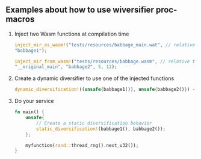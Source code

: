 ## Examples about how to use wiversifier proc-macros


1. Inject two Wasm functions at compilation time

	```rs
	inject_mir_as_wasm!("tests/resources/babbage_main.wat", // relative to Cargo.toml
	"babbage1");

	inject_mir_from_wasm!("tests/resources/babbage.wasm", // relative to Cargo.toml
	"__original_main", "babbage2", 5, 12);

	```
2. Create a dynamic diversifier to use one of the injected functions

	```rs
	dynamic_diversification!((unsafe{babbage1()}, unsafe{babbage2()}) -> i32, "myfunction");
	```

3. Do your service

	```rs
	fn main() {
		unsafe{
			// Create a static diversification behavior
			static_diversification!(babbage1(), babbage2());
		};

		myfunction(rand::thread_rng().next_u32());
	}


	```